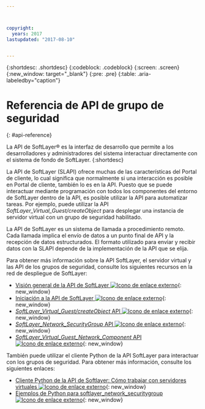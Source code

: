 ```yaml
---



copyright:
  years: 2017
lastupdated: "2017-08-10"


---
```


{:shortdesc: .shortdesc}
{:codeblock: .codeblock}
{:screen: .screen}
{:new_window: target="_blank"}
{:pre: .pre}
{:table: .aria-labeledby="caption"}

# Referencia de API de grupo de seguridad
{: #api-reference} 

La API de SoftLayer&reg; es la interfaz de desarrollo que permite a los desarrolladores y administradores del sistema interactuar directamente con el sistema de fondo de SoftLayer.
{:shortdesc}

La API de SoftLayer (SLAPI) ofrece muchas de las características del Portal de cliente, lo cual significa que normalmente si una interacción es posible en Portal de cliente, también lo es en la API. Puesto que se puede interactuar mediante programación con todos los componentes del entorno de SoftLayer dentro de la API, es posible utilizar la API para automatizar tareas. Por ejemplo, puede utilizar la API *SoftLayer_Virtual_Guest/createObject* para desplegar una instancia de servidor virtual con un grupo de seguridad habilitado.

La API de SoftLayer es un sistema de llamada a procedimiento remoto. Cada llamada implica el envío de datos a un punto final de API y la recepción de datos estructurados. El formato utilizado para enviar y recibir datos con la SLAPI depende de la implementación de la API que se elija. 

Para obtener más información sobre la API SoftLayer, el servidor virtual y las API de los grupos de seguridad, consulte los siguientes recursos en la red de despliegue de SoftLayer:
* [Visión general de la API de SoftLayer ![Icono de enlace externo](../../icons/launch-glyph.svg "Icono de enlace externo")](https://sldn.softlayer.com/article/softlayer-api-overview){: new_window} 
* [Iniciación a la API de SoftLayer ![Icono de enlace externo](../../icons/launch-glyph.svg "Icono de enlace externo")](http://sldn.softlayer.com/article/getting-started){: new_window}
* [*SoftLayer_Virtual_Guest/createObject* API ![Icono de enlace externo](../../icons/launch-glyph.svg "Icono de enlace externo")](http://sldn.softlayer.com/reference/services/SoftLayer_Virtual_Guest/createObject){: new_window}
* [*SoftLayer_Network_SecurityGroup* API ![Icono de enlace externo](../../icons/launch-glyph.svg "Icono de enlace externo")](https://sldn.softlayer.com/reference/services/SoftLayer_Network_SecurityGroup){: new_window}
* [*SoftLayer_Virtual_Guest_Network_Component* API ![Icono de enlace externo](../../icons/launch-glyph.svg "Icono de enlace externo")](http://sldn.softlayer.com/reference/services/SoftLayer_Virtual_Guest_Network_Component){: new_window}

También puede utilizar el cliente Python de la API SoftLayer para interactuar con los grupos de seguridad. Para obtener más información, consulte los siguientes enlaces:
* [Cliente Python de la API de Softlayer: Cómo trabajar con servidores virtuales ![Icono de enlace externo](../../icons/launch-glyph.svg "Icono de enlace externo")](http://softlayer-python.readthedocs.io/en/latest/cli/vs.html){: new_window}
* [Ejemplos de Python para softlayer_network_securitygroup ![Icono de enlace externo](../../icons/launch-glyph.svg "Icono de enlace externo")](https://softlayer.github.io/classes/softlayer_network_securitygroup/){: new_window}
